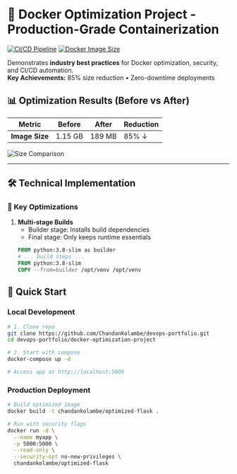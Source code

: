 # 🐳 Docker Optimization Project - Production-Grade Containerization

[![CI/CD Pipeline](https://github.com/ChandanKolambe/devops-portfolio/actions/workflows/ci.yml/badge.svg)](https://github.com/ChandanKolambe/devops-portfolio/actions)
[![Docker Image Size](https://img.shields.io/docker/image-size/chandankolambe/optimized-flask/latest?label=Optimized%20Image%20Size)](https://hub.docker.com/r/chandankolambe/optimized-flask)

Demonstrates **industry best practices** for Docker optimization, security, and CI/CD automation.  
**Key Achievements:** 85% size reduction • Zero-downtime deployments   

## 📊 Optimization Results (Before vs After)
| Metric               | Before       | After       | Reduction |
|----------------------|-------------|-------------|-----------|
| **Image Size**       | 1.15 GB     | 189 MB      | 85% ↓     |

![Size Comparison]()

---

## 🛠️ Technical Implementation

### 🔧 Key Optimizations
1. **Multi-stage Builds**  
   - Builder stage: Installs build dependencies  
   - Final stage: Only keeps runtime essentials  
   ```dockerfile
   FROM python:3.8-slim as builder
   # ... build steps ...
   FROM python:3.8-slim
   COPY --from=builder /opt/venv /opt/venv

## 🚀 Quick Start
### Local Development
```bash
# 1. Clone repo
git clone https://github.com/ChandanKolambe/devops-portfolio.git
cd devops-portfolio/docker-optimization-project

# 2. Start with compose
docker-compose up -d

# Access app at http://localhost:5000
```

### Production Deployment
```bash
# Build optimized image
docker build -t chandankolambe/optimized-flask .

# Run with security flags
docker run -d \
  --name myapp \
  -p 5000:5000 \
  --read-only \
  --security-opt no-new-privileges \
  chandankolambe/optimized-flask
```